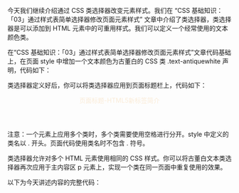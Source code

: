 今天我们继续介绍通过 CSS 类选择器改变元素样式。我们在 “CSS 基础知识：「03」通过样式表简单选择器修改页面元素样式” 文章中介绍了类选择器，类选择器是可以添加到 HTML 元素中的可重用样式。我们可以定义一个经常使用的文本颜色类。

在“CSS 基础知识：「03」通过样式表简单选择器修改页面元素样式”文章代码基础上，在页面 style 中增加一个文本颜色为古董白的 CSS 类 .text-antiquewhite 声明，代码如下：

<style type="text/css">
    /*CSS 基础知识：「04」文章中增加*/
    .text-antiquewhite {
            color:  antiquewhite;
    }

    h2 {
        color: red;
    }

    #pageBody {
        color: yellow;
    }

    .aside p{
      color: white;
    }

</style>

类选择器定义好后，你可以将类选择器应用到页面标题栏上，代码如下：

<header class="header text-antiquewhite">页面标题-HTML5新标签简介</header>

注意：一个元素上应用多个类时，多个类需要使用空格进行分开。style 中定义的类名以 . 开头。页面代码使用类名时不包含 . 符号。

类选择器允许对多个 HTML 元素使用相同的 CSS 样式。你可以将古董白文本类选择器再次应用于主内容区 p 元素上，实现一个类在同一页面中重复使用的效果。

以下为今天讲述内容的完整代码：

<!DOCTYPE html>
<html>
  <!--注释   页头   -->
  <head> 
    <!--注释   页头标题   -->
    <title> CSS 基础知识：「04」使用 class 类选择器设置元素样式 </title> 
    <link rel="stylesheet" type="text/css" href="./css/style.css">
    <style type="text/css">
        .text-antiquewhite {
            color:  antiquewhite;
        }

        #pageBody {
            color: yellow;
        }

        .aside p{
          color: white;
        }
    </style>
  </head>
<body id="pageBody">
  <span id="pageTop" name="pageTop"></span>
  <div class="layout">
     <!--页面标题-->
      <header class="header text-antiquewhite">页面标题-HTML5新标签简介</header>
       <!--页面导航-->
      <nav class="nav">
        <ul class="menu">
              <li><a href="#">页面导航-header标签</a></li>
              <li><a href="#">nav标签</a></li>
              <li><a href="#">aside标签</a></li>
              <li><a href="#">main标签</a></li>
              <li><a href="#">footer标签</a></li>
          </ul>
      </nav>
      <article class="content">
          <!--侧栏区-->
          <aside class="aside">

            侧栏区
            <div class="row">
              <div>
              <p style="color: blue;" >无序列表</p>
              <ul>
                <li>飞机</li>
                <li>战斗机</li>
                <li>无人机</li>
              </ul>
            </div>
            <div>
              <p>有序列表</p>

              <ol>
                <li>飞机</li>
                <li>战斗机</li>
                <li>无人机</li>
              </ol>
            </div>
            </div>

             <p>用户注册</p>

            <form action="#" method="post">
                <div class="row mt-10">
                    <span class="item">用户名：</span>
                    <span class="item">
                      <input type="text" value="" placeholder="请输入用户名" required="required" >                 
                    </span>
                </div>
                <div class="row mt-10">
                    <span class="item">性别：</span>
                    <span class="item">
                      <label for="male"><input type="radio" value="male" id="male" placeholder="男" name="sex" required="required" checked="checked"> 男 </label>
                       <label for="female"><input type="radio" name="sex"  value="female" id="female" placeholder="女" required="required" > 女 </label>          
                    </span>
                </div>
                <div class="row mt-10">
                    <span class="item">爱好：</span>
                    <span class="item">
                       <label for="dushu"><input type="checkbox" name="hobby" value="dushu"   id="dushu" checked="checked">读书</label>
                       <label for="tiyu"><input type="checkbox"  name="hobby" value="tiyu"    id="tiyu"  >体育</label>
                       <label for="yinyue"><input type="checkbox" name="hobby" value="yinyue" id="yinyue">音乐</label>
                       <label for="youxi"><input type="checkbox" name="hobby" value="youxi"   id="youxi">游戏</label>
                       <label for="bagua"><input type="checkbox" name="hobby" value="bagua"   id="bagua">八卦</label>
                       <label for="tucao"><input type="checkbox" name="hobby" value="tucao"   id="tucao">吐槽</label>        
                    </span>
                </div>

                <div class="mt-10"><input type="submit" value="注册" ></div>
             </form>
          </aside>
          <!--主内容区-->
          <main class="main">
            <p class="text-antiquewhite"> 主内容区 </p>
                <p> &nbsp; </p>
            <!-- <h1>嘿，你好，欢迎来到路条编程公众号！</h1> -->
          <h2>嘿，你好，欢迎来到路条编程公众号！</h2>
          <h3>嘿，你好，欢迎来到路条编程公众号！</h3>
          <h4>嘿，你好，欢迎来到路条编程公众号！</h4>
          <br>
          <!-- 
          <h5>嘿，你好，欢迎来到路条编程公众号！</h5>
          <h6>嘿，你好，欢迎来到路条编程公众号！</h6>
          -->
          <p class="life">生活不仅是眼前的苟且，还有<a href="https://baike.baidu.com/item/%E8%AF%97%E5%92%8C%E8%BF%9C%E6%96%B9/19483889" target="_blank">诗和远方</a>。</p> 

          <a href="#">
          <img src="https://mmbiz.qpic.cn/mmbiz_jpg/iciaYydulQQ938RSBlZICkZcFgBDbnN9LicG0Vib2H8iarZsgmPeCibyg4fhEcFcHlicO3EyH2ds6Qrc4NFyA8BbPohuQ/0?wx_fmt=jpeg" alt="迄今为止拍摄到的最接近太阳的照片"  width="200" title="迄今为止拍摄到的最接近太阳的照片">
          </a>

          <br/>
          <a href="https://www.taobao.com" >淘宝网(当前页打开)</a> <a href="https://www.taobao.com" target="_blank">淘宝网(新页面打开)</a> &nbsp; &nbsp; <a href="#pageTop">返回顶部</a>

          </main>
      </article>
       <!--页脚-->
      <footer class="footer">页脚-&copy;路条编程版权所有</footer>
      <div class="clears"></div>
  </div>
</body>
</html>

为了方便大家比较应用类选择器的前后效果，将两张图片放到此页面，效果图片如下：
应该前效果图：

应用后效果图：




